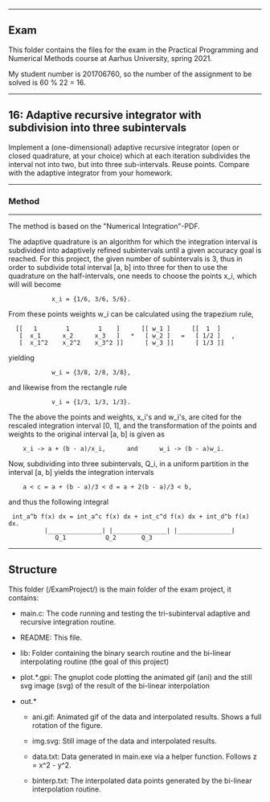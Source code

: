 --------------------------------------------------------------------------------
   Exam
--------------------------------------------------------------------------------
This folder contains the files for the exam in the Practical Programming and
Numerical Methods course at Aarhus University, spring 2021.

My student number is 201706760, so the number of the assignment to be solved is
60 % 22 = 16.


--------------------------------------------------------------------------------
   16: Adaptive recursive integrator with subdivision into three subintervals
--------------------------------------------------------------------------------
Implement a (one-dimensional) adaptive recursive integrator (open or closed
quadrature, at your choice) which at each iteration subdivides the interval not
into two, but into three sub-intervals. Reuse points. Compare with the adaptive
integrator from your homework.


--------------------------------------------------------------------------------
### Method ###
--------------------------------------------------------------------------------
The method is based on the "Numerical Integration"-PDF.

The adaptive quadrature is an algorithm for which the integration interval is
subdivided into adaptively refined subintervals until a given accuracy goal is
reached. For this project, the given number of subintervals is 3, thus in order
to subdivide total interval [a, b] into three for then to use the quadrature on
the half-intervals, one needs to choose the points x_i, which will will become

			    x_i = {1/6, 3/6, 5/6}.

From these points weights w_i can be calculated using the trapezium rule,

	  [[   1        1        1    ]      [[ w_1 ]      [[  1  ]
	   [  x_1      x_2      x_3   ]   *   [ w_2 ]   =   [ 1/2 ]   ,
	   [  x_1^2    x_2^2    x_3^2 ]]      [ w_3 ]]      [ 1/3 ]]

yielding

			    w_i = {3/8, 2/8, 3/8},

and likewise from the rectangle rule

			    v_i = {1/3, 1/3, 1/3}.

The the above the points and weights, x_i's and w_i's, are cited for the
rescaled integration interval [0, 1], and the transformation of the points and
weights to the original interval [a, b] is given as

	    x_i -> a + (b - a)/x_i,      and      w_i -> (b - a)w_i.


Now, subdividing into three subintervals, Q_i, in a uniform partition in the
interval [a, b] yields the integration intervals

		a < c = a + (b - a)/3 < d = a + 2(b - a)/3 < b,

and thus the following integral

     int_a^b f(x) dx = int_a^c f(x) dx + int_c^d f(x) dx + int_d^b f(x) dx.
		      |_______________| |_______________| |_______________|
			     Q_1	       Q_2		 Q_3


--------------------------------------------------------------------------------
   Structure
--------------------------------------------------------------------------------
This folder (/ExamProject/) is the main folder of the exam project, it contains:

  - main.c: The code running and testing the tri-subinterval adaptive and
	    recursive integration routine.

  - README: This file.







  - lib: Folder containing the binary search routine and the bi-linear
         interpolating routine (the goal of this project)
	
  - plot.*.gpi: The gnuplot code plotting the animated gif (ani) and the still
                svg image (svg) of the result of the bi-linear interpolation
	
  - out.*
      - ani.gif: Animated gif of the data and interpolated results. Shows a full
                 rotation of the figure.

      - img.svg: Still image of the data and interpolated results.

      - data.txt: Data generated in main.exe via a helper function. Follows
                  z = x^2 - y^2.

      - binterp.txt: The interpolated data points generated by the bi-linear
                     interpolation routine.
